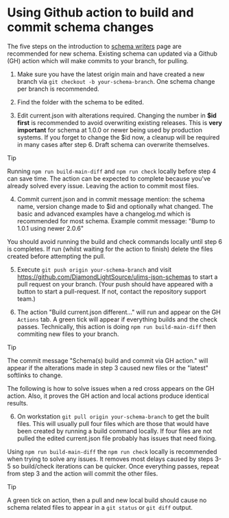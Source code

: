 # Using Github action to build and commit schema changes

The five steps on the introduction to
[schema writers](readme.md) page are recommended
for new schema. Existing schema can
updated via a Github (GH) action which will
make commits to your branch, for pulling.

1. Make sure you have the latest origin main and have created
   a new branch via `git checkout -b your-schema-branch`. One
   schema change per branch is recommended.

2. Find the folder with the schema to be edited.

3. Edit current.json with alterations required. Changing
   the number in **$id first** is recommended to avoid overwriting
   existing releases. This is **very important** for schema
   at 1.0.0 or newer being used by production systems. If
   you forget to change the $id now, a cleanup will
   be required in many cases after step 6. Draft schema
   can overwrite themselves.

> [!TIP]
> Running `npm run build-main-diff` and `npm run check`
> locally before step 4 can save time. The action can
> be expected to complete because you've already solved
> every issue. Leaving the action to commit most files.

4. Commit current.json and in commit message mention:
   the schema name, version change made to $id and
   optionally what changed. The basic and advanced
   examples have a changelog.md which is recommended
   for most schema. Example commit message: "Bump <schemaD> to 1.0.1
   using newer <ref-schemaE> 2.0.6"

You should avoid running the build and check commands locally
until step 6 is completes. If run (whilst waiting for the action
to finish) delete the files created before attempting the pull.

5. Execute `git push origin your-schema-branch` and
   visit https://github.com/DiamondLightSource/ulims-json-schemas
   to start a pull request on your branch. (Your push should
   have appeared with a button to start a pull-request. If not,
   contact the repository support team.)
   
6. The action "Build current.json different..." will run and
   appear on the GH `Actions` tab. A green tick will appear if
   everything builds and the check passes. Technically, this
   action is doing `npm run build-main-diff` then commiting
   new files to your branch.

> [!TIP]
> The commit message "Schema(s) build and commit via GH action."
> will appear if the alterations made in step 3 caused new files or
> the "latest" softlinks to change.

The following is how to solve issues when a red cross appears
on the GH action. Also, it proves the GH action and local
actions produce identical results.

6. On workstation `git pull origin your-schema-branch` to get
   the built files. This will usually pull four files which are
   those that would have been created by running a build
   command locally. If four files are not pulled the edited
   current.json file probably has issues that need fixing.

Using `npm run build-main-diff` the `npm run check` locally is
recommended when trying to solve any issues. It removes most
delays caused by steps 3-5 so build/check iterations can be
quicker. Once everything passes, repeat from step 3 and the
action will commit the other files.

> [!TIP]
> A green tick on action, then a pull and new local build should
> cause no schema related files to appear in a `git status` or
> `git diff` output.

